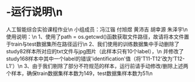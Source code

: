 # -运行说明\n
人工智能综合实验课程作业\n
小组成员：冯江锴 付旭煜 黄沛吉 胡幸源 朱泽宇\n
使用说明：\n
 1、使用了path = os.getcwd()函数获取文件路径，故请将本文件置于train与test数据集所在路径运行\n
 2、我们使用的训练数据集中手动删除了study82样本所对应的txt文件与jpg图片（此样本只有10个label），\n
    并修改了study168样本中其中一个label的错误'identification'值（将'T11-T12'改为'T12-L1'）\n
 3、由于我们剔除了部分不符规范的样本，运行前请手动修改/删除上述两个样本，确保train数据集样本数为149，test数据集样本数为51\n
